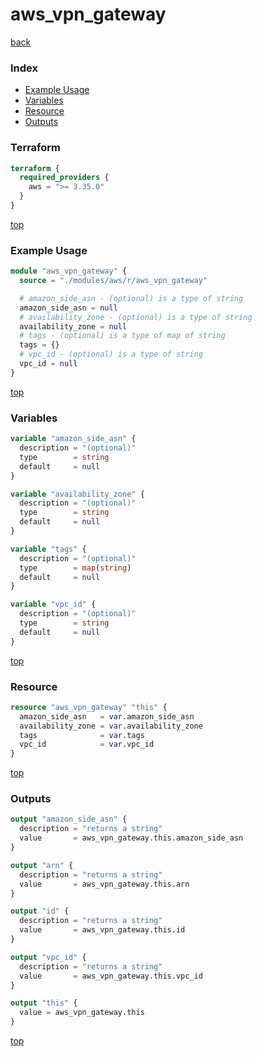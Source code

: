 # aws_vpn_gateway

[back](../aws.md)

### Index

- [Example Usage](#example-usage)
- [Variables](#variables)
- [Resource](#resource)
- [Outputs](#outputs)

### Terraform

```terraform
terraform {
  required_providers {
    aws = ">= 3.35.0"
  }
}
```

[top](#index)

### Example Usage

```terraform
module "aws_vpn_gateway" {
  source = "./modules/aws/r/aws_vpn_gateway"

  # amazon_side_asn - (optional) is a type of string
  amazon_side_asn = null
  # availability_zone - (optional) is a type of string
  availability_zone = null
  # tags - (optional) is a type of map of string
  tags = {}
  # vpc_id - (optional) is a type of string
  vpc_id = null
}
```

[top](#index)

### Variables

```terraform
variable "amazon_side_asn" {
  description = "(optional)"
  type        = string
  default     = null
}

variable "availability_zone" {
  description = "(optional)"
  type        = string
  default     = null
}

variable "tags" {
  description = "(optional)"
  type        = map(string)
  default     = null
}

variable "vpc_id" {
  description = "(optional)"
  type        = string
  default     = null
}
```

[top](#index)

### Resource

```terraform
resource "aws_vpn_gateway" "this" {
  amazon_side_asn   = var.amazon_side_asn
  availability_zone = var.availability_zone
  tags              = var.tags
  vpc_id            = var.vpc_id
}
```

[top](#index)

### Outputs

```terraform
output "amazon_side_asn" {
  description = "returns a string"
  value       = aws_vpn_gateway.this.amazon_side_asn
}

output "arn" {
  description = "returns a string"
  value       = aws_vpn_gateway.this.arn
}

output "id" {
  description = "returns a string"
  value       = aws_vpn_gateway.this.id
}

output "vpc_id" {
  description = "returns a string"
  value       = aws_vpn_gateway.this.vpc_id
}

output "this" {
  value = aws_vpn_gateway.this
}
```

[top](#index)